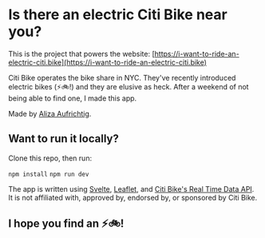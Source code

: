 # Is there an electric Citi Bike near you?

This is the project that powers the website: [https://i-want-to-ride-an-electric-citi.bike](https://i-want-to-ride-an-electric-citi.bike)

Citi Bike operates the bike share in NYC. They've recently introduced electric bikes (⚡️🚲!)  and they are elusive as heck. After a weekend of not being able to find one, I made this app.

Made by [Aliza Aufrichtig](https://www.twitter.com/alizauf).

## Want to run it locally?

Clone this repo, then run:

`npm install`
`npm run dev`

The app is written using [Svelte](https://github.com/sveltejs/svelte), [Leaflet](https://leafletjs.com/), and [Citi Bike's Real Time Data API](https://www.citibikenyc.com/system-data). It is not affiliated with, approved by, endorsed by, or sponsored by Citi Bike. 

## I hope you find an ⚡️🚲!
